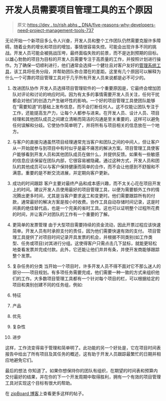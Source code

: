 # 开发人员需要项目管理工具的五个原因

> 原文:[https://dev . to/rish abhs _ DNA/five-reasons-why-developers-need-project-management-tools-737](https://dev.to/rishabhs_dna/five-reasons-why-developers-need-project-management-tools-737)

无论开始一个新项目多么令人兴奋，开发人员和整个工作团队仍然需要克服许多障碍。随着业务的增长和项目的增加，事情很容易失控。可能会出现许多不同的挑战。开发人员可能会被挑战压垮，最终面临失败的前景，而不是达到预期的目标。以雄心勃勃的项目为目标的开发人员需要专注于高质量的工作，并按照计划进行操作。为了确保一切顺利进行，他们通常会选择一个健壮且对客户友好的[管理系统工具](https://blog.zipboard.co/what-tools-do-you-use-to-manage-software-projects-a5b77502b5f2)，该工具将任务分段，并帮助团队弥合潜在的差距。这里有几个原因可以解释为什么一个可靠的项目管理工具对于几乎所有开发人员来说都是必不可少的。

1.  改进团队协作
    开发人员选择项目管理软件的一个重要原因是，它最终会增加团队对评论和讨论的响应时间。因为有太多的事情需要开发人员关注，任何干扰都会对他们的创造力产生破坏性的影响。一个好的项目管理工具使团队能够在“需要知道”的基础上发布信息，而不会打断任何人。这不仅能让团队专注于工作，还能提高生产力，让每个人都参与进来。在开发人员、设计人员、项目经理和其他团队成员之间建立清晰而简洁的沟通是至关重要的，这样可以避免任何误解和分歧。它使协作简单明了，并将所有与项目相关的信息放在一个地方。

2.  与客户的直接沟通虽然项目经理通常充当客户和团队之间的中间人，但让客户从一开始就参与到项目中有时似乎是最不痛苦的解决方案。项目管理工具使客户能够看到开发人员和其他团队成员在做什么，并提供反馈。如果有一些敏感的信息应该保留在团队内部，它很容易被隐藏。通过这种方式，开发人员和团队的其他成员可以与客户保持健康而简单的合作，而不会让他感到不舒服和不满意。重要的是不断交流进展，并定期向客户更新。

3.  成功的时间跟踪
    客户主要对最终产品和成本感兴趣，而不太关心花在项目开发上的时间。建议开发人员使用最好的项目管理工具，以便为需要额外工作的情况腾出更多时间，尤其是当客户要求返工和变更时。他们需要跟踪所有的付款，通常最好的解决方案是按小时收费。协作工具自动存储时间记录，这是时间表的绝佳替代品，也是一个完美的省时工具。这也可以证明整个过程所花费的时间，并让客户对团队的工作有一个重要的了解。

4.  更简单的发票管理
    由于大型项目需要持续的资金流动，因此开票过程应该快速简单。开发人员有时承担支付的责任，因为他们需要快速有效的支付。
    项目管理工具提供了对项目时间记录开具发票的机会，并根据不同类别(如工作类型、任务或项目)对其进行分组。这使得客户只需点击几下鼠标，就能更轻松地查看发票并完成付款。此外，它还能让他们井井有条，并使开发商能够跟踪整个发票。

5.  复杂任务的分类
    当开始一个项目时，许多开发人员不得不面对它不那么迷人的部分——项目规划。有多项任务需要完成，他们需要一种一致的方式来组织他们的工作。大多数项目管理工具都有一个针对每个项目的栏，可以根据给定的项目和类别创建不同的任务组，例如:

6.  特征

7.  产品

8.  优先

9.  复杂性

10.  进步

这样，工作流变得易于管理和简单明了。此功能的另一个好处是，它在项目时间表报告中给出了所有项目及其任务的概述，这有助于开发人员跟踪最繁忙的日期并相应地避免它们。

最后的想法
你知道了。如果你想保持你的团队有组织，在期望的时间表和预算内交付最好的结果，并在你的下一个开发周期中取得胜利，拥有一个有效的项目管理工具对实现这个目标有很大的帮助。

在 [zipBoard 博客](blog.zipboard.co)上查看更多这样的帖子。